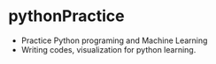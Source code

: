 # pythonPractice

* Practice Python programing and Machine Learning
* Writing codes, visualization for python learning.
